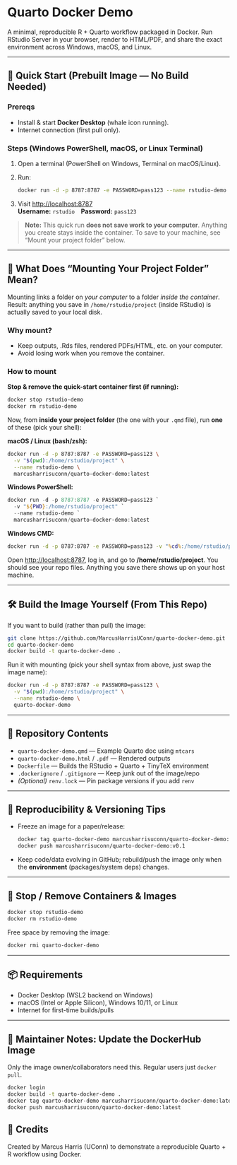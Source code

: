 # Quarto Docker Demo

A minimal, reproducible R + Quarto workflow packaged in Docker. Run RStudio Server in your browser, render to HTML/PDF, and share the exact environment across Windows, macOS, and Linux.

---

## 🚀 Quick Start (Prebuilt Image — No Build Needed)

### Prereqs
- Install & start **Docker Desktop** (whale icon running).
- Internet connection (first pull only).

### Steps (Windows PowerShell, macOS, or Linux Terminal)

1. Open a terminal (PowerShell on Windows, Terminal on macOS/Linux).  
2. Run:

   ```bash
   docker run -d -p 8787:8787 -e PASSWORD=pass123 --name rstudio-demo marcusharrisuconn/quarto-docker-demo:latest
   ```

3. Visit <http://localhost:8787>  
   **Username:** `rstudio` **Password:** `pass123`

> **Note:** This quick run **does not save work to your computer**. Anything you create stays inside the container. To save to your machine, see “Mount your project folder” below.

---

## 📂 What Does “Mounting Your Project Folder” Mean?

Mounting links a folder on *your computer* to a folder *inside the container*.  
Result: anything you save in `/home/rstudio/project` (inside RStudio) is actually saved to your local disk.

### Why mount?
- Keep outputs, .Rds files, rendered PDFs/HTML, etc. on your computer.
- Avoid losing work when you remove the container.

### How to mount

**Stop & remove the quick-start container first (if running):**

```bash
docker stop rstudio-demo
docker rm rstudio-demo
```

Now, from **inside your project folder** (the one with your `.qmd` file), run **one** of these (pick your shell):

**macOS / Linux (bash/zsh):**
```bash
docker run -d -p 8787:8787 -e PASSWORD=pass123 \
  -v "$(pwd):/home/rstudio/project" \
  --name rstudio-demo \
  marcusharrisuconn/quarto-docker-demo:latest
```

**Windows PowerShell:**
```powershell
docker run -d -p 8787:8787 -e PASSWORD=pass123 `
  -v "${PWD}:/home/rstudio/project" `
  --name rstudio-demo `
  marcusharrisuconn/quarto-docker-demo:latest
```

**Windows CMD:**
```cmd
docker run -d -p 8787:8787 -e PASSWORD=pass123 -v "%cd%:/home/rstudio/project" --name rstudio-demo marcusharrisuconn/quarto-docker-demo:latest
```

Open <http://localhost:8787>, log in, and go to **/home/rstudio/project**. You should see your repo files. Anything you save there shows up on your host machine.

---

## 🛠 Build the Image Yourself (From This Repo)

If you want to build (rather than pull) the image:

```bash
git clone https://github.com/MarcusHarrisUConn/quarto-docker-demo.git
cd quarto-docker-demo
docker build -t quarto-docker-demo .
```

Run it with mounting (pick your shell syntax from above, just swap the image name):

```bash
docker run -d -p 8787:8787 -e PASSWORD=pass123 \
  -v "$(pwd):/home/rstudio/project" \
  --name rstudio-demo \
  quarto-docker-demo
```

---

## 📁 Repository Contents

- `quarto-docker-demo.qmd` — Example Quarto doc using `mtcars`
- `quarto-docker-demo.html` / `.pdf` — Rendered outputs
- `Dockerfile` — Builds the RStudio + Quarto + TinyTeX environment
- `.dockerignore` / `.gitignore` — Keep junk out of the image/repo
- *(Optional)* `renv.lock` — Pin package versions if you add `renv`

---

## 🔄 Reproducibility & Versioning Tips

- Freeze an image for a paper/release:
  ```bash
  docker tag quarto-docker-demo marcusharrisuconn/quarto-docker-demo:v0.1
  docker push marcusharrisuconn/quarto-docker-demo:v0.1
  ```
- Keep code/data evolving in GitHub; rebuild/push the image only when the **environment** (packages/system deps) changes.

---

## 🧹 Stop / Remove Containers & Images

```bash
docker stop rstudio-demo
docker rm rstudio-demo
```

Free space by removing the image:

```bash
docker rmi quarto-docker-demo
```

---

## 📦 Requirements

- Docker Desktop (WSL2 backend on Windows)
- macOS (Intel or Apple Silicon), Windows 10/11, or Linux
- Internet for first-time builds/pulls

---

## 🔧 Maintainer Notes: Update the DockerHub Image

Only the image owner/collaborators need this. Regular users just `docker pull`.

```bash
docker login
docker build -t quarto-docker-demo .
docker tag quarto-docker-demo marcusharrisuconn/quarto-docker-demo:latest
docker push marcusharrisuconn/quarto-docker-demo:latest
```


## 🙌 Credits

Created by Marcus Harris (UConn) to demonstrate a reproducible Quarto + R workflow using Docker.

